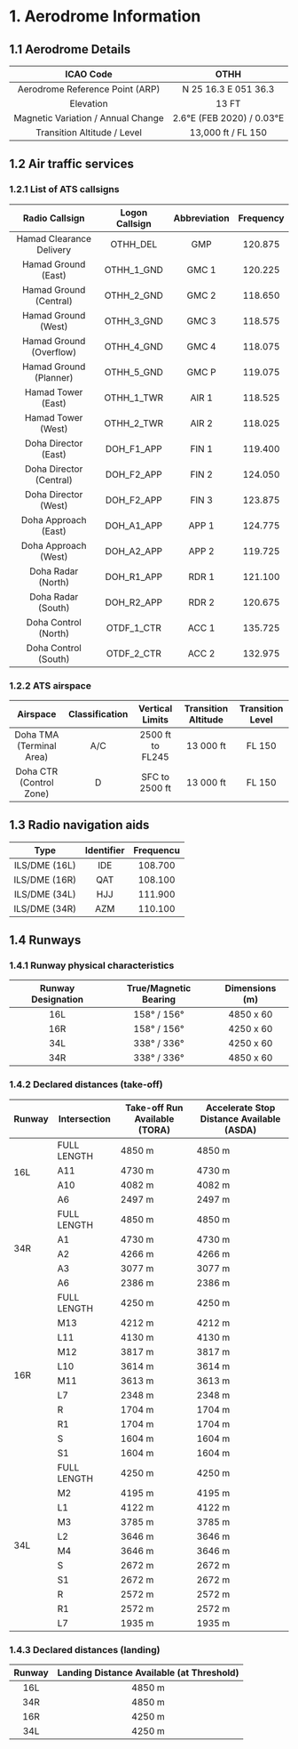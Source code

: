 # 1. Aerodrome Information
## 1.1 Aerodrome Details
|              ICAO Code             |            OTHH           |
|:----------------------------------:|:-------------------------:|
|   Aerodrome Reference Point (ARP)  |    N 25 16.3 E 051 36.3   |
|              Elevation             |           13 FT           |
| Magnetic Variation / Annual Change | 2.6°E (FEB 2020) / 0.03°E |
|     Transition Altitude / Level    |     13,000 ft / FL 150    |

## 1.2 Air traffic services
### 1.2.1 List of ATS callsigns
|      Radio Callsign      | Logon Callsign | Abbreviation | Frequency |
|:------------------------:|:--------------:|:------------:|:---------:|
| Hamad Clearance Delivery |    OTHH_DEL    |      GMP     |  120.875  |
|    Hamad Ground (East)   |   OTHH_1_GND   |     GMC 1    |  120.225  |
|  Hamad Ground (Central)  |   OTHH_2_GND   |     GMC 2    |  118.650  |
|    Hamad Ground (West)   |   OTHH_3_GND   |     GMC 3    |  118.575  |
|  Hamad Ground (Overflow) |   OTHH_4_GND   |     GMC 4    |  118.075  |
|  Hamad Ground (Planner)  |   OTHH_5_GND   |     GMC P    |  119.075  |
|    Hamad Tower (East)    |   OTHH_1_TWR   |     AIR 1    |  118.525  |
|    Hamad Tower (West)    |   OTHH_2_TWR   |     AIR 2    |  118.025  |
|   Doha Director (East)   |   DOH_F1_APP   |     FIN 1    |  119.400  |
|  Doha Director (Central) |   DOH_F2_APP   |     FIN 2    |  124.050  |
|   Doha Director (West)   |   DOH_F2_APP   |     FIN 3    |  123.875  |
|   Doha Approach (East)   |   DOH_A1_APP   |     APP 1    |  124.775  |
|   Doha Approach (West)   |   DOH_A2_APP   |     APP 2    |  119.725  |
|    Doha Radar (North)    |   DOH_R1_APP   |     RDR 1    |  121.100  |
|    Doha Radar (South)    |   DOH_R2_APP   |     RDR 2    |  120.675  |
|   Doha Control (North)   |   OTDF_1_CTR   |     ACC 1    |  135.725  |
|   Doha Control (South)   |   OTDF_2_CTR   |     ACC 2    |  132.975  |

### 1.2.2 ATS airspace
| Airspace                    | Classification   | Vertical Limits    | Transition Altitude   | Transition Level   |
|:---------------------------:|:----------------:|:------------------:|:---------------------:|:------------------:|
| Doha TMA (Terminal Area)    | A/C              | 2500 ft to FL245   | 13 000 ft             | FL 150             |
| Doha CTR (Control Zone)     | D                | SFC to 2500 ft     | 13 000 ft             | FL 150             |

## 1.3 Radio navigation aids
|      Type     | Identifier | Frequencu |
|:-------------:|:----------:|:---------:|
| ILS/DME (16L) |     IDE    |  108.700  |
| ILS/DME (16R) |     QAT    |  108.100  |
| ILS/DME (34L) |     HJJ    |  111.900  |
| ILS/DME (34R) |     AZM    |  110.100  |

## 1.4 Runways
### 1.4.1 Runway physical characteristics
| Runway Designation | True/Magnetic Bearing | Dimensions (m) |
|:------------------:|:---------------------:|:--------------:|
|         16L        |      158° / 156°      |    4850 x 60   |
|         16R        |      158° / 156°      |    4250 x 60   |
|         34L        |      338° / 336°      |    4250 x 60   |
|         34R        |      338° / 336°      |    4850 x 60   |

### 1.4.2 Declared distances (take-off)
<table><thead>
  <tr>
    <th>Runway</th>
    <th>Intersection</th>
    <th>Take-off Run Available (TORA)</th>
    <th>Accelerate Stop Distance Available (ASDA)</th>
  </tr></thead>
<tbody>
  <tr>
    <td rowspan="4">16L</td>
    <td>FULL LENGTH</td>
    <td>4850 m</td>
    <td>4850 m</td>
  </tr>
  <tr>
    <td>A11</td>
    <td>4730 m</td>
    <td>4730 m</td>
  </tr>
  <tr>
    <td>A10</td>
    <td>4082 m</td>
    <td>4082 m</td>
  </tr>
  <tr>
    <td>A6</td>
    <td>2497 m</td>
    <td>2497 m</td>
  </tr>
  <tr>
    <td rowspan="5">34R</td>
    <td>FULL LENGTH</td>
    <td>4850 m</td>
    <td>4850 m</td>
  </tr>
  <tr>
    <td>A1</td>
    <td>4730 m</td>
    <td>4730 m</td>
  </tr>
  <tr>
    <td>A2</td>
    <td>4266 m</td>
    <td>4266 m</td>
  </tr>
  <tr>
    <td>A3</td>
    <td>3077 m</td>
    <td>3077 m</td>
  </tr>
  <tr>
    <td>A6</td>
    <td>2386 m</td>
    <td>2386 m</td>
  </tr>
  <tr>
    <td rowspan="11">16R</td>
    <td>FULL LENGTH</td>
    <td>4250 m</td>
    <td>4250 m</td>
  </tr>
  <tr>
    <td>M13</td>
    <td>4212 m</td>
    <td>4212 m</td>
  </tr>
  <tr>
    <td>L11</td>
    <td>4130 m</td>
    <td>4130 m</td>
  </tr>
  <tr>
    <td>M12</td>
    <td>3817 m</td>
    <td>3817 m</td>
  </tr>
  <tr>
    <td>L10</td>
    <td>3614 m</td>
    <td>3614 m</td>
  </tr>
  <tr>
    <td>M11</td>
    <td>3613 m</td>
    <td>3613 m</td>
  </tr>
  <tr>
    <td>L7</td>
    <td>2348 m</td>
    <td>2348 m</td>
  </tr>
  <tr>
    <td>R</td>
    <td>1704 m</td>
    <td>1704 m</td>
  </tr>
  <tr>
    <td>R1</td>
    <td>1704 m</td>
    <td>1704 m</td>
  </tr>
  <tr>
    <td>S</td>
    <td>1604 m</td>
    <td>1604 m</td>
  </tr>
  <tr>
    <td>S1</td>
    <td>1604 m</td>
    <td>1604 m</td>
  </tr>
  <tr>
    <td rowspan="11">34L</td>
    <td>FULL LENGTH</td>
    <td>4250 m</td>
    <td>4250 m</td>
  </tr>
  <tr>
    <td>M2</td>
    <td>4195 m</td>
    <td>4195 m</td>
  </tr>
  <tr>
    <td>L1</td>
    <td>4122 m</td>
    <td>4122 m</td>
  </tr>
  <tr>
    <td>M3</td>
    <td>3785 m</td>
    <td>3785 m</td>
  </tr>
  <tr>
    <td>L2</td>
    <td>3646 m</td>
    <td>3646 m</td>
  </tr>
  <tr>
    <td>M4</td>
    <td>3646 m</td>
    <td>3646 m</td>
  </tr>
  <tr>
    <td>S</td>
    <td>2672 m</td>
    <td>2672 m</td>
  </tr>
  <tr>
    <td>S1</td>
    <td>2672 m</td>
    <td>2672 m</td>
  </tr>
  <tr>
    <td>R</td>
    <td>2572 m</td>
    <td>2572 m</td>
  </tr>
  <tr>
    <td>R1</td>
    <td>2572 m</td>
    <td>2572 m</td>
  </tr>
  <tr>
    <td>L7</td>
    <td>1935 m</td>
    <td>1935 m</td>
  </tr>
</tbody></table>

### 1.4.3 Declared distances (landing)
| Runway | Landing Distance Available (at Threshold) |
|:------:|:-----------------------------------------:|
|   16L  |                   4850 m                  |
|   34R  |                   4850 m                  |
|   16R  |                   4250 m                  |
|   34L  |                   4250 m                  |